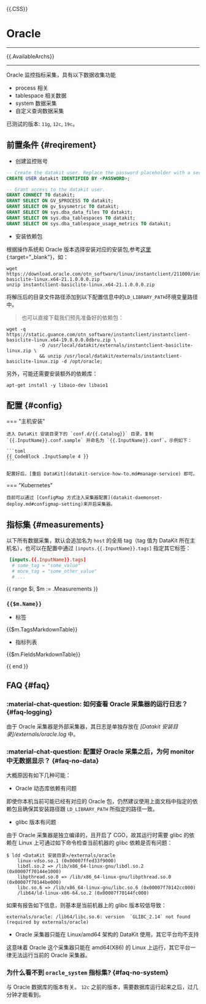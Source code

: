 {{.CSS}}
# Oracle
---

{{.AvailableArchs}}

---

Oracle 监控指标采集，具有以下数据收集功能

- process 相关
- tablespace 相关数据
- system 数据采集
- 自定义查询数据采集

已测试的版本: `11g`, `12c`, `19c`。

## 前置条件 {#reqirement}

- 创建监控账号

```sql
-- Create the datakit user. Replace the password placeholder with a secure password.
CREATE USER datakit IDENTIFIED BY <PASSWORD>;

-- Grant access to the datakit user.
GRANT CONNECT TO datakit;
GRANT SELECT ON GV_$PROCESS TO datakit;
GRANT SELECT ON gv_$sysmetric TO datakit;
GRANT SELECT ON sys.dba_data_files TO datakit;
GRANT SELECT ON sys.dba_tablespaces TO datakit;
GRANT SELECT ON sys.dba_tablespace_usage_metrics TO datakit;
```

- 安装依赖包

根据操作系统和 Oracle 版本选择安装对应的安装包,参考[这里](https://oracle.github.io/odpi/doc/installation.html){:target="_blank"}，如：

```shell
wget https://download.oracle.com/otn_software/linux/instantclient/211000/instantclient-basiclite-linux.x64-21.1.0.0.0.zip
unzip instantclient-basiclite-linux.x64-21.1.0.0.0.zip
```

将解压后的目录文件路径添加到以下配置信息中的`LD_LIBRARY_PATH`环境变量路径中。

> 也可以直接下载我们预先准备好的依赖包：

```shell
wget -q https://static.guance.com/otn_software/instantclient/instantclient-basiclite-linux.x64-19.8.0.0.0dbru.zip \
			-O /usr/local/datakit/externals/instantclient-basiclite-linux.zip \
			&& unzip /usr/local/datakit/externals/instantclient-basiclite-linux.zip -d /opt/oracle;
```

另外，可能还需要安装额外的依赖库：

```shell
apt-get install -y libaio-dev libaio1
```

## 配置 {#config}

=== "主机安装"

    进入 DataKit 安装目录下的 `conf.d/{{.Catalog}}` 目录，复制 `{{.InputName}}.conf.sample` 并命名为 `{{.InputName}}.conf`。示例如下：
    
    ```toml
    {{ CodeBlock .InputSample 4 }}
    ```
    
    配置好后，[重启 DataKit](datakit-service-how-to.md#manage-service) 即可。

=== "Kubernetes"

    目前可以通过 [ConfigMap 方式注入采集器配置](datakit-daemonset-deploy.md#configmap-setting)来开启采集器。

## 指标集 {#measurements}

以下所有数据采集，默认会追加名为 `host` 的全局 tag（tag 值为 DataKit 所在主机名），也可以在配置中通过 `[inputs.{{.InputName}}.tags]` 指定其它标签：

``` toml
 [inputs.{{.InputName}}.tags]
  # some_tag = "some_value"
  # more_tag = "some_other_value"
  # ...
```

{{ range $i, $m := .Measurements }}

### `{{$m.Name}}`

-  标签

{{$m.TagsMarkdownTable}}

- 指标列表

{{$m.FieldsMarkdownTable}}

{{ end }}

## FAQ {#faq}

### :material-chat-question: 如何查看 Oracle 采集器的运行日志？ {#faq-logging}

由于 Oracle 采集器是外部采集器，其日志是单独存放在 *[Datakit 安装目录]/externals/oracle.log* 中。

### :material-chat-question: 配置好 Oracle 采集之后，为何 monitor 中无数据显示？ {#faq-no-data}

大概原因有如下几种可能：

- Oracle 动态库依赖有问题

即使你本机当前可能已经有对应的 Oracle 包，仍然建议使用上面文档中指定的依赖包且确保其安装路径跟 `LD_LIBRARY_PATH` 所指定的路径一致。

- glibc 版本有问题

由于 Oracle 采集器是独立编译的，且开启了 CGO，故其运行时需要 glibc 的依赖在 Linux 上可通过如下命令检查当前机器的 glibc 依赖是否有问题：

```shell
$ ldd <DataKit 安装目录>/externals/oracle
	linux-vdso.so.1 (0x00007ffed33f9000)
	libdl.so.2 => /lib/x86_64-linux-gnu/libdl.so.2 (0x00007f70144e1000)
	libpthread.so.0 => /lib/x86_64-linux-gnu/libpthread.so.0 (0x00007f70144be000)
	libc.so.6 => /lib/x86_64-linux-gnu/libc.so.6 (0x00007f70142cc000)
	/lib64/ld-linux-x86-64.so.2 (0x00007f70144fc000)
```

如果有报告如下信息，则基本是当前机器上的 glibc 版本较低导致：

```shell
externals/oracle: /lib64/libc.so.6: version  `GLIBC_2.14` not found (required by externals/oracle)
```

- Oracle 采集器只能在 Linux/amd64 架构的 DataKit 使用，其它平台均不支持

这意味着 Oracle 这个采集器只能在 amd64(X86) 的 Linux 上运行，其它平台一律无法运行当前的 Oracle 采集器。

### 为什么看不到 `oracle_system` 指标集? {#faq-no-system}

与 Oracle 数据库的版本有关。 `12c` 之前的版本，需要数据库运行起来之后，过几分钟才能看到。
